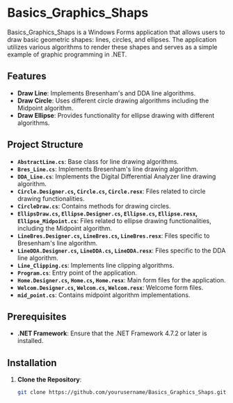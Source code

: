 # Basics_Graphics_Shaps

Basics_Graphics_Shaps is a Windows Forms application that allows users to draw basic geometric shapes: lines, circles, and ellipses. The application utilizes various algorithms to render these shapes and serves as a simple example of graphic programming in .NET.

## Features

- **Draw Line**: Implements Bresenham's and DDA line algorithms.
- **Draw Circle**: Uses different circle drawing algorithms including the Midpoint algorithm.
- **Draw Ellipse**: Provides functionality for ellipse drawing with different algorithms.

## Project Structure

- **`AbstractLine.cs`**: Base class for line drawing algorithms.
- **`Bres_Line.cs`**: Implements Bresenham's line drawing algorithm.
- **`DDA_Line.cs`**: Implements the Digital Differential Analyzer line drawing algorithm.
- **`Circle.Designer.cs`, `Circle.cs`, `Circle.resx`**: Files related to circle drawing functionalities.
- **`CircleDraw.cs`**: Contains methods for drawing circles.
- **`EllipsDraw.cs`, `Ellipse.Designer.cs`, `Ellipse.cs`, `Ellipse.resx`, `Ellipse_Midpoint.cs`**: Files related to ellipse drawing functionalities, including the Midpoint algorithm.
- **`LineBres.Designer.cs`, `LineBres.cs`, `LineBres.resx`**: Files specific to Bresenham's line algorithm.
- **`LineDDA.Designer.cs`, `LineDDA.cs`, `LineDDA.resx`**: Files specific to the DDA line algorithm.
- **`Line_Clipping.cs`**: Implements line clipping algorithms.
- **`Program.cs`**: Entry point of the application.
- **`Home.Designer.cs`, `Home.cs`, `Home.resx`**: Main form files for the application.
- **`Welcom.Designer.cs`, `Welcom.cs`, `Welcom.resx`**: Welcome form files.
- **`mid_point.cs`**: Contains midpoint algorithm implementations.

## Prerequisites

- **.NET Framework**: Ensure that the .NET Framework 4.7.2 or later is installed.

## Installation

1. **Clone the Repository**: 
   ```bash
   git clone https://github.com/yourusername/Basics_Graphics_Shaps.git
